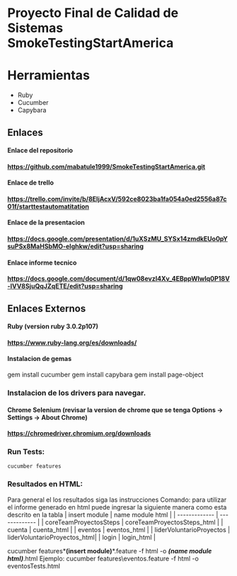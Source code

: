 # Proyecto Final de Calidad de Sistemas SmokeTestingStartAmerica
# Herramientas

- Ruby
- Cucumber
- Capybara


## Enlaces

#### Enlace del repositorio
#### https://github.com/mabatule1999/SmokeTestingStartAmerica.git
#### Enlace de trello
#### https://trello.com/invite/b/8EljAcxV/592ce8023ba1fa054a0ed2556a87c01f/starttestautomatitation
#### Enlace de la presentacion
#### https://docs.google.com/presentation/d/1uXSzMU_SYSx14zmdkEUo0pYsuPSx8MaHSbMO-elghkw/edit?usp=sharing
#### Enlace informe tecnico
#### https://docs.google.com/document/d/1qw08evzl4Xv_4EBppWlwlq0P18V-IVV8SjuQqJZqETE/edit?usp=sharing


## Enlaces Externos
#### Ruby (version ruby 3.0.2p107)
#### https://www.ruby-lang.org/es/downloads/

#### Instalacion de gemas

gem install cucumber
gem install capybara
gem install page-object

### Instalacion de los drivers para navegar.
#### Chrome Selenium (revisar la version de chrome que se tenga Options -> Settings -> About Chrome)
#### https://chromedriver.chromium.org/downloads

### Run Tests:
    cucumber features


### Resultados en HTML:
Para general el los resultados siga las instrucciones
Comando:
para utilizar el informe generado en html puede ingresar la siguiente manera como esta descrito en la tabla
| insert module            | name module html             |
| -------------            | -------------                |
| coreTeamProyectosSteps   | coreTeamProyectosSteps_html  |
| cuenta                   | cuenta_html                  |
| eventos                  | eventos_html                 |
| liderVoluntarioProyectos | liderVoluntarioProyectos_html|
| login                    | login_html                   |
        
  cucumber features\***(insert module)***.feature -f html -o ***(name module html)***.html
    Ejemplo:
    cucumber features\eventos.feature -f html -o eventosTests.html
